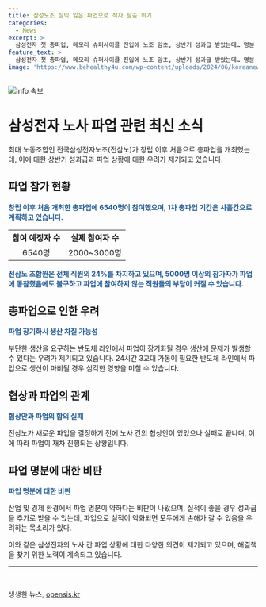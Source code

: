 ```yaml
---
title: 삼성노조 실익 잃은 파업으로 적자 탈출 위기
categories:
  - News
excerpt: >
  삼성전자 첫 총파업, 메모리 슈퍼사이클 진입에 노조 암초, 상반기 성과급 받았는데… 명분 약한 파업 삼성전자 최대 노동조합 전삼노가 창립 이후 첫 총파업을 개최했다. 수천명이 참여한 파업으로 실제 생산에 차질 가능성도 우려되고 있다. 파업은 메모리 슈퍼사이클 진입에 따른 경영 이슈 등을 배경으로 벌어지고 있는데, 파업의 장기화 우려가 크다. 파업에 참여하지 않는 직원들의 부담도 우려되며, 파업이 장기화할 경우 회사와 노동조합 양측에 피해가 예상된다. 클릭해서 자세히 보기
feature_text: >
  삼성전자 첫 총파업, 메모리 슈퍼사이클 진입에 노조 암초, 상반기 성과급 받았는데… 명분 약한 파업 삼성전자 최대 노동조합 전삼노가 창립 이후 첫 총파업을 개최했다. 수천명이 참여한 파업으로 실제 생산에 차질 가능성도 우려되고 있다. 파업은 메모리 슈퍼사이클 진입에 따른 경영 이슈 등을 배경으로 벌어지고 있는데, 파업의 장기화 우려가 크다. 파업에 참여하지 않는 직원들의 부담도 우려되며, 파업이 장기화할 경우 회사와 노동조합 양측에 피해가 예상된다. 클릭해서 자세히 보기
image: 'https://www.behealthy4u.com/wp-content/uploads/2024/06/koreanews.jpg'
---
```


<p><img src="https://www.behealthy4u.com/wp-content/uploads/2024/06/koreanews.jpg" alt="info 속보" /></p>

<h1>삼성전자 노사 파업 관련 최신 소식</h1>

<p data-ke-size="size16">최대 노동조합인 전국삼성전자노조(전삼노)가 창립 이후 처음으로 총파업을 개최했는데, 이에 대한 상반기 성과급과 파업 상황에 대한 우려가 제기되고 있습니다.</p>

<h2 data-ke-size="size26">파업 참가 현황</h2>

<p><b><span style="color: #1a5490;">창립 이후 처음 개최한 총파업에 6540명이 참여했으며, 1차 총파업 기간은 사흘간으로 계획하고 있습니다.</span></b></p>

<table>
<tbody>
<tr>
<td style="text-align: center; height: 17px;"><b>참여 예정자 수</b></td>
<td style="text-align: center; height: 17px;"><b>실제 참여자 수</b></td>
</tr>
<tr>
<td style="text-align: center; height: 17px;">6540명</td>
<td style="text-align: center; height: 17px;">2000~3000명</td>
</tr>
</tbody>
</table>

<p><b><span style="color: #1a5490;">전삼노 조합원은 전체 직원의 24%를 차지하고 있으며, 5000명 이상의 참가자가 파업에 동참했음에도 불구하고 파업에 참여하지 않는 직원들의 부담이 커질 수 있습니다.</span></b></p>

<h2 data-ke-size="size26">총파업으로 인한 우려</h2>

<p><b><span style="color: #1a5490;">파업 장기화시 생산 차질 가능성</span></b></p>

<p>부단한 생산을 요구하는 반도체 라인에서 파업이 장기화될 경우 생산에 문제가 발생할 수 있다는 우려가 제기되고 있습니다. 24시간 3교대 가동이 필요한 반도체 라인에서 파업으로 생산이 마비될 경우 심각한 영향을 미칠 수 있습니다.</p>

<h2 data-ke-size="size26">협상과 파업의 관계</h2>

<p><b><span style="color: #1a5490;">협상안과 파업의 합의 실패</span></b></p>

<p>전삼노가 새로운 파업을 결정하기 전에 노사 간의 협상안이 있었으나 실패로 끝나며, 이에 따라 파업이 재차 진행되는 상황입니다.</p>

<h2 data-ke-size="size26">파업 명분에 대한 비판</h2>

<p><b><span style="color: #1a5490;">파업 명분에 대한 비판</span></b></p>

<p>산업 및 경제 환경에서 파업 명분이 약하다는 비판이 나왔으며, 실적이 좋을 경우 성과급을 추가로 받을 수 있는데, 파업으로 실적이 악화되면 모두에게 손해가 갈 수 있음을 우려하는 목소리가 있다.</p>

<p data-ke-size="size16">이와 같은 삼성전자의 노사 간 파업 상황에 대한 다양한 의견이 제기되고 있으며, 해결책을 찾기 위한 노력이 계속되고 있습니다.</p>

<hr>

<p data-ke-size="size16">&nbsp;</p>
생생한 뉴스, <a href="https://opensis.kr" rel="dofollow">opensis.kr</a>


